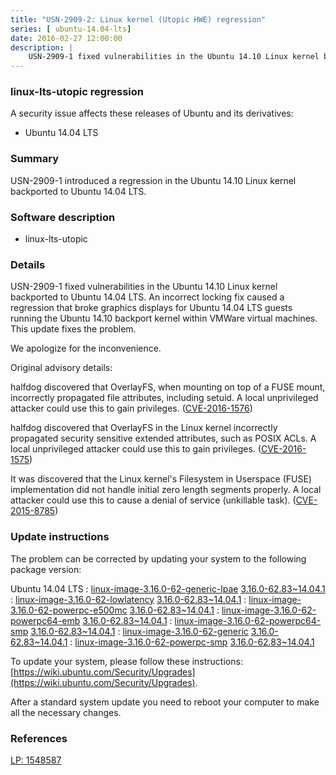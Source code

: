 ```yaml
---
title: "USN-2909-2: Linux kernel (Utopic HWE) regression"
series: [ ubuntu-14.04-lts]
date: 2016-02-27 12:00:00
description: |
    USN-2909-1 fixed vulnerabilities in the Ubuntu 14.10 Linux kernel backported to Ubuntu 14.04 LTS. An incorrect locking fix caused a regression that broke graphics displays for Ubuntu 14.04 LTS guests running the Ubuntu 14.10 backport kernel within VMWare virtual machines. This update fixes the problem.
--- 
```

 
### linux-lts-utopic regression

A security issue affects these releases of Ubuntu and its derivatives:

* Ubuntu 14.04 LTS

### Summary

USN-2909-1 introduced a regression in the Ubuntu 14.10 Linux kernel backported to Ubuntu 14.04 LTS.

### Software description

* linux-lts-utopic 

### Details

USN-2909-1 fixed vulnerabilities in the Ubuntu 14.10 Linux kernel backported to Ubuntu 14.04 LTS. An incorrect locking fix caused a regression that broke graphics displays for Ubuntu 14.04 LTS guests running the Ubuntu 14.10 backport kernel within VMWare virtual machines. This update fixes the problem.

We apologize for the inconvenience.

Original advisory details:

 halfdog discovered that OverlayFS, when mounting on top of a FUSE mount, incorrectly propagated file attributes, including setuid. A local unprivileged attacker could use this to gain privileges. ([CVE-2016-1576](http://people.ubuntu.com/~ubuntu-security/cve/CVE-2016-1576))

 halfdog discovered that OverlayFS in the Linux kernel incorrectly propagated security sensitive extended attributes, such as POSIX ACLs. A local unprivileged attacker could use this to gain privileges. ([CVE-2016-1575](http://people.ubuntu.com/~ubuntu-security/cve/CVE-2016-1575))

 It was discovered that the Linux kernel&#39;s Filesystem in Userspace (FUSE) implementation did not handle initial zero length segments properly. A local attacker could use this to cause a denial of service (unkillable task). ([CVE-2015-8785](http://people.ubuntu.com/~ubuntu-security/cve/CVE-2015-8785)) 

### Update instructions

The problem can be corrected by updating your system to the following package version:

Ubuntu 14.04 LTS
 : [linux-image-3.16.0-62-generic-lpae](https://launchpad.net/ubuntu/+source/linux-lts-utopic) <span> [3.16.0-62.83~14.04.1](https://launchpad.net/ubuntu/+source/linux-lts-utopic/3.16.0-62.83~14.04.1) </span> 
 : [linux-image-3.16.0-62-lowlatency](https://launchpad.net/ubuntu/+source/linux-lts-utopic) <span> [3.16.0-62.83~14.04.1](https://launchpad.net/ubuntu/+source/linux-lts-utopic/3.16.0-62.83~14.04.1) </span> 
 : [linux-image-3.16.0-62-powerpc-e500mc](https://launchpad.net/ubuntu/+source/linux-lts-utopic) <span> [3.16.0-62.83~14.04.1](https://launchpad.net/ubuntu/+source/linux-lts-utopic/3.16.0-62.83~14.04.1) </span> 
 : [linux-image-3.16.0-62-powerpc64-emb](https://launchpad.net/ubuntu/+source/linux-lts-utopic) <span> [3.16.0-62.83~14.04.1](https://launchpad.net/ubuntu/+source/linux-lts-utopic/3.16.0-62.83~14.04.1) </span> 
 : [linux-image-3.16.0-62-powerpc64-smp](https://launchpad.net/ubuntu/+source/linux-lts-utopic) <span> [3.16.0-62.83~14.04.1](https://launchpad.net/ubuntu/+source/linux-lts-utopic/3.16.0-62.83~14.04.1) </span> 
 : [linux-image-3.16.0-62-generic](https://launchpad.net/ubuntu/+source/linux-lts-utopic) <span> [3.16.0-62.83~14.04.1](https://launchpad.net/ubuntu/+source/linux-lts-utopic/3.16.0-62.83~14.04.1) </span> 
 : [linux-image-3.16.0-62-powerpc-smp](https://launchpad.net/ubuntu/+source/linux-lts-utopic) <span> [3.16.0-62.83~14.04.1](https://launchpad.net/ubuntu/+source/linux-lts-utopic/3.16.0-62.83~14.04.1) </span> 

To update your system, please follow these instructions: [https://wiki.ubuntu.com/Security/Upgrades](https://wiki.ubuntu.com/Security/Upgrades).

After a standard system update you need to reboot your computer to make all the necessary changes. 

### References

 [LP: 1548587](https://launchpad.net/bugs/1548587)
 
